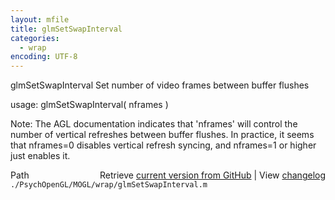 ```yaml
---
layout: mfile
title: glmSetSwapInterval
categories:
  - wrap
encoding: UTF-8
---
```


glmSetSwapInterval  Set number of video frames between buffer flushes

usage:  glmSetSwapInterval( nframes )

Note:  The AGL documentation indicates that 'nframes' will control the
number of vertical refreshes between buffer flushes.  In practice, it seems
that nframes=0 disables vertical refresh syncing, and nframes=1 or higher
just enables it.


<div class="code_header" style="text-align:right;">
  <span style="float:left;">Path&nbsp;&nbsp;</span> <span class="counter">Retrieve <a href=
  "https://raw.github.com/Psychtoolbox-3/Psychtoolbox-3/beta/./PsychOpenGL/MOGL/wrap/glmSetSwapInterval.m">current version from GitHub</a> | View <a href=
  "https://github.com/Psychtoolbox-3/Psychtoolbox-3/commits/beta/./PsychOpenGL/MOGL/wrap/glmSetSwapInterval.m">changelog</a></span>
</div>
<div class="code">
  <code>./PsychOpenGL/MOGL/wrap/glmSetSwapInterval.m</code>
</div>
